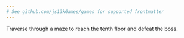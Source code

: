 ```yaml
---
# See github.com/js13kGames/games for supported frontmatter
---
```

Traverse through a maze to reach the tenth floor and defeat the boss.